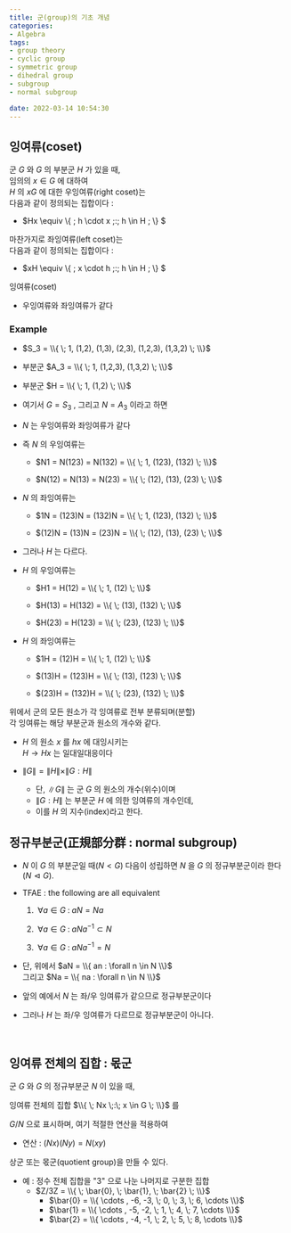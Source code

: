 ```yaml
---
title: 군(group)의 기초 개념
categories: 
- Algebra
tags:
- group theory
- cyclic group
- symmetric group
- dihedral group
- subgroup
- normal subgroup

date: 2022-03-14 10:54:30
---
```


## 잉여류(coset)

군 $G$ 와 $G$ 의 부분군 $H$ 가 있을 때,  
임의의 $x \in G$ 에 대하여  
$H$ 의 $xG$ 에 대한 우잉여류(right coset)는  
다음과 같이 정의되는 집합이다 :

- $Hx \equiv \\{ \; h \cdot x \;:\; h \in H \; \\} $

마찬가지로 좌잉여류(left coset)는  
다음과 같이 정의되는 집합이다 :

- $xH \equiv \\{ \; x \cdot h \;:\; h \in H \; \\} $

잉여류(coset)
- 우잉여류와 좌잉여류가 같다

### Example

- $S_3 = \\{ \; 1, (1,2), (1,3), (2,3), (1,2,3), (1,3,2) \; \\}$

- 부분군 $A_3 = \\{ \; 1, (1,2,3), (1,3,2) \; \\}$

- 부분군 $H = \\{ \; 1, (1,2) \; \\}$ 

- 여기서 $G = S_3$ , 그리고 $N = A_3$ 이라고 하면

- $N$ 는 우잉여류와 좌잉여류가 같다

- 즉 $N$ 의 우잉여류는

    - $N1 = N(123) = N(132) = \\{ \; 1, (123), (132) \; \\}$
    
    - $N(12) = N(13) = N(23) = \\{ \; (12), (13), (23) \; \\}$

- $N$ 의 좌잉여류는

    - $1N = (123)N = (132)N = \\{ \; 1, (123), (132) \; \\}$
    
    - $(12)N = (13)N = (23)N = \\{ \; (12), (13), (23) \; \\}$

- 그러나 $H$ 는 다르다.

- $H$ 의 우잉여류는

    - $H1 = H(12) = \\{ \; 1, (12) \; \\}$
    
    - $H(13) = H(132) = \\{ \; (13), (132) \; \\}$

    - $H(23) = H(123) = \\{ \; (23), (123) \; \\}$

- $H$ 의 좌잉여류는

    - $1H = (12)H = \\{ \; 1, (12) \; \\}$
    
    - $(13)H = (123)H = \\{ \; (13), (123) \; \\}$

    - $(23)H = (132)H = \\{ \; (23), (132) \; \\}$

위에서 군의 모든 원소가 각 잉여류로 전부 분류되며(분할)  
각 잉여류는 해당 부분군과 원소의 개수와 같다.

- $H$ 의 원소 $x$ 를 $hx$ 에 대잉시키는 <br>
$H \rightarrow Hx$ 는 일대일대응이다
    
- $\| G \| = \| H \| \times \|G:H \|$
    - 단, $\| G \|$ 는 군 $G$ 의 원소의 개수(위수)이며
    - $\|G:H \|$ 는 부분군 $H$ 에 의한 잉여류의 개수인데,
    - 이를 $H$ 의 지수(index)라고 한다.

## 정규부분군(正規部分群 : normal subgroup)
 
- $N$ 이 $G$ 의 부분군일 때($N < G$) 다음이 성립하면 $N$ 을 $G$ 의 정규부분군이라 한다($N \vartriangleleft G$). 

- TFAE : the following are all equivalent

    1. $\; \forall a \in G  \; : \;  a N = N a$
    
    2. $\; \forall a \in G  \; : \;  a N a^{-1} \subset N$

    3. $\; \forall a \in G  \; : \;  a N a^{-1} = N$

- 단, 위에서 $aN = \\{ an : \forall n \in N \\}$ <br> 그리고 $Na = \\{ na : \forall n \in N \\}$

- 앞의 예에서 $N$ 는 좌/우 잉여류가 같으므로 정규부분군이다

- 그러나 $H$ 는 좌/우 잉여류가 다르므로 정규부분군이 아니다.

<br>

## 잉여류 전체의 집합 : 몫군

군 $G$ 와 $G$ 의 정규부분군 $N$ 이 있을 때,  

잉여류 전체의 집합 $\\{ \; Nx \;:\; x \in G \; \\}$ 를

$G/N$ 으로 표시하며, 여기 적절한 연산을 적용하여

- 연산 : $(Nx)(Ny) = N(xy)$

상군 또는 몫군(quotient group)을 만들 수 있다.

- 예 : 정수 전체 집합을 "3" 으로 나눈 나머지로 구분한 집합
    - $Z/3Z = \\{ \; \bar{0}, \; \bar{1}, \; \bar{2} \; \\}$
        - $\bar{0} = \\{ \cdots , -6, -3, \; 0, \; 3, \; 6, \cdots  \\}$
        - $\bar{1} = \\{ \cdots , -5, -2, \; 1, \; 4, \; 7, \cdots  \\}$
        - $\bar{2} = \\{ \cdots , -4, -1, \; 2, \; 5, \; 8, \cdots  \\}$

<br>
